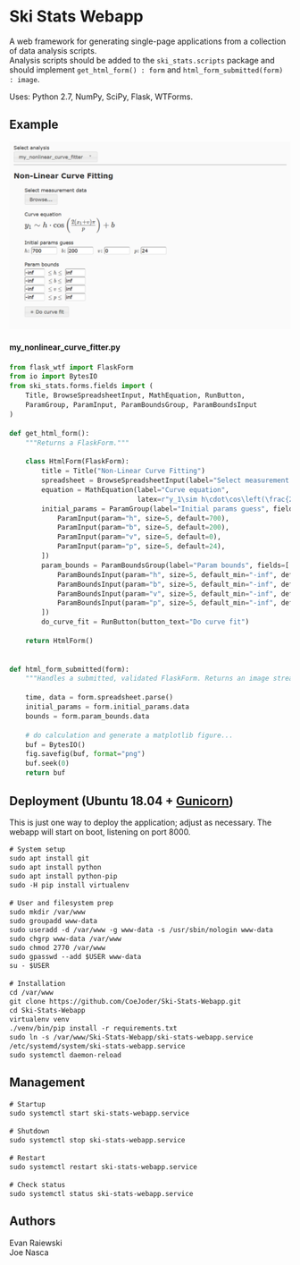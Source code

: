 # Ski Stats Webapp
A web framework for generating single-page applications from a collection of data analysis scripts.  
Analysis scripts should be added to the `ski_stats.scripts` package and should
implement `get_html_form() : form` and `html_form_submitted(form) : image`.  

Uses: Python 2.7, NumPy, SciPy, Flask, WTForms.

## Example

![Sample image](/readme_form_example.png "Form example")

#### my_nonlinear_curve_fitter.py
```python
from flask_wtf import FlaskForm
from io import BytesIO
from ski_stats.forms.fields import (
    Title, BrowseSpreadsheetInput, MathEquation, RunButton, 
    ParamGroup, ParamInput, ParamBoundsGroup, ParamBoundsInput
)

def get_html_form():
    """Returns a FlaskForm."""
    
    class HtmlForm(FlaskForm):
        title = Title("Non-Linear Curve Fitting")
        spreadsheet = BrowseSpreadsheetInput(label="Select measurement data")
        equation = MathEquation(label="Curve equation", 
                                latex=r"y_1\sim h\cdot\cos\left(\frac{2\left(x_1+v\right)\pi}{p}\right)+b")
        initial_params = ParamGroup(label="Initial params guess", fields=[
            ParamInput(param="h", size=5, default=700),
            ParamInput(param="b", size=5, default=200),
            ParamInput(param="v", size=5, default=0),
            ParamInput(param="p", size=5, default=24),
        ])
        param_bounds = ParamBoundsGroup(label="Param bounds", fields=[
            ParamBoundsInput(param="h", size=5, default_min="-inf", default_max="inf"),
            ParamBoundsInput(param="b", size=5, default_min="-inf", default_max="inf"),
            ParamBoundsInput(param="v", size=5, default_min="-inf", default_max="inf"),
            ParamBoundsInput(param="p", size=5, default_min="-inf", default_max="inf")
        ])
        do_curve_fit = RunButton(button_text="Do curve fit")
        
    return HtmlForm()


def html_form_submitted(form):
    """Handles a submitted, validated FlaskForm. Returns an image stream."""
    
    time, data = form.spreadsheet.parse()
    initial_params = form.initial_params.data
    bounds = form.param_bounds.data

    # do calculation and generate a matplotlib figure...
    buf = BytesIO()
    fig.savefig(buf, format="png")
    buf.seek(0)
    return buf
```  

## Deployment (Ubuntu 18.04 + [Gunicorn](https://gunicorn.org/))
This is just one way to deploy the application; adjust as necessary.  The webapp will start on boot, listening on port 8000.
```shell
# System setup
sudo apt install git
sudo apt install python
sudo apt install python-pip
sudo -H pip install virtualenv

# User and filesystem prep
sudo mkdir /var/www
sudo groupadd www-data
sudo useradd -d /var/www -g www-data -s /usr/sbin/nologin www-data
sudo chgrp www-data /var/www
sudo chmod 2770 /var/www
sudo gpasswd --add $USER www-data
su - $USER

# Installation
cd /var/www
git clone https://github.com/CoeJoder/Ski-Stats-Webapp.git
cd Ski-Stats-Webapp
virtualenv venv
./venv/bin/pip install -r requirements.txt
sudo ln -s /var/www/Ski-Stats-Webapp/ski-stats-webapp.service /etc/systemd/system/ski-stats-webapp.service
sudo systemctl daemon-reload
```
## Management 
```shell
# Startup
sudo systemctl start ski-stats-webapp.service

# Shutdown
sudo systemctl stop ski-stats-webapp.service

# Restart
sudo systemctl restart ski-stats-webapp.service

# Check status
sudo systemctl status ski-stats-webapp.service
```

## Authors
Evan Raiewski  
Joe Nasca

